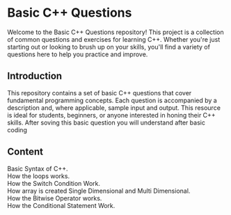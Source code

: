 # Basic C++ Questions

Welcome to the Basic C++ Questions repository! This project is a collection of common questions and exercises for learning C++. Whether you're just starting out or looking to brush up on your skills, you'll find a variety of questions here to help you practice and improve.

## Introduction

This repository contains a set of basic C++ questions that cover fundamental programming concepts. Each question is accompanied by a description and, where applicable, sample input and output. This resource is ideal for students, beginners, or anyone interested in honing their C++ skills.
After soving this basic question you will understand after basic coding

## Content 

Basic Syntax of C++. <br>
How the loops works. <br>
How the Switch Condition Work. <br>
How array is created Single Dimensional and Multi Dimensional.<br>
How the Bitwise Operator works. <br>
How the Conditional Statement Work. <br>
